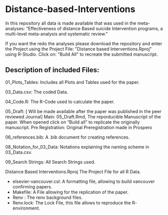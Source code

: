 # Distance-based-Interventions

In this repository all data is made available that was used in the meta-analyses: “Effectiveness of distance Based suicide Intervention programs, a multi-level meta-analysis and systematic review.”

If you want the redo the analyses please download the repository and enter the Project using the Project File: "Distance based Interventions.Rproj" using R-Studio.
Click on: "Build All" to recreate the submitted manuscript.

## Description of included Files:


  01_Plots_Tables:  Includes all Plots and Tables used for the paper.
  
  03_Data.csv: The coded Data.
  
  04_Code.R: The R-Code used to calculate the paper. 
  
  05_Draft: [ Will be made available after the paper was published in the peer reviewed Journal] 
  Main: 05_Draft.Rmd, The reporducible Manuscript of the paper. When opened click on “Build all” to replicate the originally manuscript.
  Pre Registration: Original Preregistration made in Prospero
  
06_references.bib: A .bib document for creating references. 

08_Notation_for_03_Data: Notations explaining the naming scheme in 03_Data.csv.

09_Search Strings: All Search Strings used. 

Distance Based Interventions.Rproj
The Project File for all R Data.

- elsevier-vancouver.csl: A formatting file, allowing to build vancouver confirming papers.
- Makefile: A File allowing for the replication of the paper.
- Renv : The renv background files. 
- Renv.lock: The Lock File, this file allows to reproduce the R- environment.
